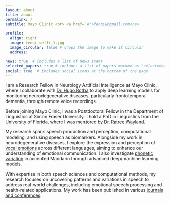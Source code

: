 ```yaml
---
layout: about
title: about
permalink: /
subtitle: Mayo Clinic <br> <a href='#'>fenqiw@gmail.com</a>. 

profile:
  align: right
  image: fenqi_selfi_1.jpg
  image_circular: false # crops the image to make it circular
  address:

news: true  # includes a list of news items
selected_papers: true # includes a list of papers marked as "selected={true}"
social: true  # includes social icons at the bottom of the page
---
```


I am a Research Fellow in Neurology Artificial Intelligence at Mayo Clinic, where I collaborate with [Dr. Hugo Botha](https://www.mayo.edu/research/faculty/botha-hugo-m-b-ch-b/bio-20452613) to apply deep learning models for monitoring neurodegenerative diseases, particularly frontotemporal dementia, through remote voice recordings.

Before joining Mayo Clinic, I was a Postdoctoral Fellow in the Department of Linguistics at Simon Fraser University. I hold a PhD in Linguistics from the University of Florida, where I was mentored by [Dr. Ratree Wayland](https://slam.lin.ufl.edu/people/ratree-wayland/).

My research spans speech production and perception, computational modeling, and using speech as biomarkers. Alongside my work in neurodegenerative diseases, I explore the expression and perception of [vocal emotions](/projects/1_project/) across different languages, aiming to enhance our understanding of emotional communication. I also investigate [phonetic variation](/projects/3_project/) in accented Mandarin through advanced deep/machine learning models.

With expertise in both speech sciences and computational methods, my research focuses on uncovering patterns and variations in speech to address real-world challenges, including emotional speech processing and health-related applications. My work has been published in various [journals and conferences](/publications/).


